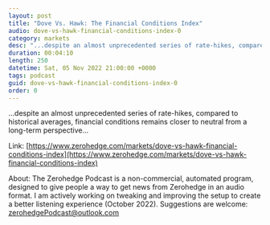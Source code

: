 ```yaml
---
layout: post
title: "Dove Vs. Hawk: The Financial Conditions Index"
audio: dove-vs-hawk-financial-conditions-index-0
category: markets
desc: "...despite an almost unprecedented series of rate-hikes, compared to historical averages, financial conditions remains closer to neutral from a long-term perspective..."
duration: 00:04:10
length: 250
datetime: Sat, 05 Nov 2022 21:00:00 +0000
tags: podcast
guid: dove-vs-hawk-financial-conditions-index-0
order: 0
---
```

...despite an almost unprecedented series of rate-hikes, compared to historical averages, financial conditions remains closer to neutral from a long-term perspective...

Link: [https://www.zerohedge.com/markets/dove-vs-hawk-financial-conditions-index](https://www.zerohedge.com/markets/dove-vs-hawk-financial-conditions-index)

About: The Zerohedge Podcast is a non-commercial, automated program, designed to give people a way to get news from Zerohedge in an audio format.  I am actively working on tweaking and improving the setup to create a better listening experience (October 2022).  Suggestions are welcome: [zerohedgePodcast@outlook.com](mailto:zerohedgePodcast@outlook.com)